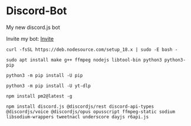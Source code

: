 # Discord-Bot
My new discord.js bot

Invite my bot: [Invite](https://discord.com/api/oauth2/authorize?client_id=1016070725305639002&permissions=8&scope=bot%20applications.commands)

```
curl -fsSL https://deb.nodesource.com/setup_18.x | sudo -E bash -
```

```
sudo apt install make g++ ffmpeg nodejs libtool-bin python3 python3-pip
```

```
python3 -m pip install -U pip
```

```
python3 -m pip install -U yt-dlp
```

```
npm install pm2@latest -g
```

```
npm install discord.js @discordjs/rest discord-api-types @discordjs/voice @discordjs/opus opusscript ffmpeg-static sodium libsodium-wrappers tweetnacl underscore dayjs r6api.js
```